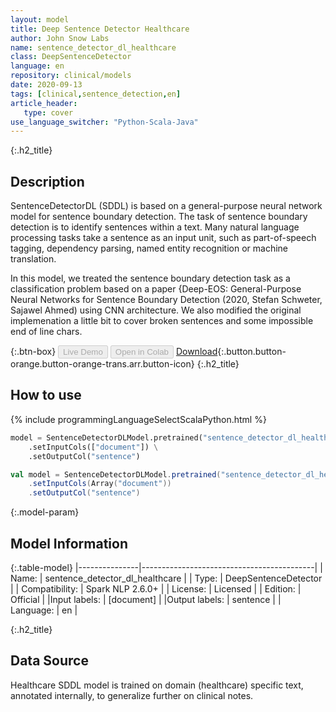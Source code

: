 ```yaml
---
layout: model
title: Deep Sentence Detector Healthcare
author: John Snow Labs
name: sentence_detector_dl_healthcare
class: DeepSentenceDetector
language: en
repository: clinical/models
date: 2020-09-13
tags: [clinical,sentence_detection,en]
article_header:
   type: cover
use_language_switcher: "Python-Scala-Java"
---
```


{:.h2_title}
## Description
SentenceDetectorDL (SDDL) is based on a general-purpose neural network model for sentence boundary detection. The task of sentence boundary detection is to identify sentences within a text. Many natural language processing tasks take a sentence as an input unit, such as part-of-speech tagging, dependency parsing, named entity recognition or machine translation.

In this model, we treated the sentence boundary detection task as a classification problem based on a paper {Deep-EOS: General-Purpose Neural Networks for Sentence Boundary Detection (2020, Stefan Schweter, Sajawel Ahmed) using CNN architecture. We also modified the original implemenation a little bit to cover broken sentences and some impossible end of line chars.


{:.btn-box}
<button class="button button-orange" disabled>Live Demo</button>
<button class="button button-orange" disabled>Open in Colab</button>
[Download](https://s3.amazonaws.com/auxdata.johnsnowlabs.com/clinical/models/sentence_detector_dl_healthcare_en_2.6.0_2.4_1600001082565.zip){:.button.button-orange.button-orange-trans.arr.button-icon}
{:.h2_title}
## How to use 
<div class="tabs-box" markdown="1">

{% include programmingLanguageSelectScalaPython.html %}

```python
model = SentenceDetectorDLModel.pretrained("sentence_detector_dl_healthcare","en","clinical/models") \
	.setInputCols(["document"]) \
	.setOutputCol("sentence") 
```

```scala
val model = SentenceDetectorDLModel.pretrained("sentence_detector_dl_healthcare","en","clinical/models")
	.setInputCols(Array("document"))
	.setOutputCol("sentence")
```
</div>



{:.model-param}
## Model Information

{:.table-model}
|---------------|-------------------------------------------|
| Name:          | sentence_detector_dl_healthcare           |
| Type:   | DeepSentenceDetector                      |
| Compatibility: | Spark NLP 2.6.0+                                     |
| License:       | Licensed                                  |
| Edition:       | Official                                |
|Input labels:        | [document] |
|Output labels:       | sentence                                 |
| Language:      | en                                        |


{:.h2_title}
## Data Source
Healthcare SDDL model is trained on domain (healthcare) specific text, annotated internally, to generalize further on clinical notes.
